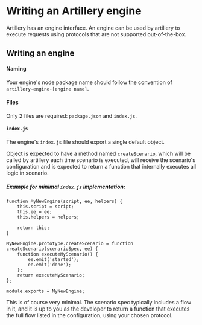# Writing an Artillery engine

Artillery has an engine interface. An engine can be used by artillery to execute requests using protocols that are not supported out-of-the-box.

## Writing an engine
#### Naming
Your engine's node package name should follow the convention of `artillery-engine-[engine name]`.

#### Files
Only 2 files are required: `package.json` and `index.js`.

#### `index.js`
The engine's `index.js` file should export a single default object.

Object is expected to have a method named `createScenario`, which will be called by artillery each time scenario is executed, will receive the scenario's configuration and is expected to return a function that internally executes all logic in scenario.

##### Example for minimal `index.js` implementation:
```
function MyNewEngine(script, ee, helpers) {
    this.script = script;
    this.ee = ee;
    this.helpers = helpers;

    return this;
}

MyNewEngine.prototype.createScenario = function createScenario(scenarioSpec, ee) {
    function executeMyScenario() {
        ee.emit('started');
        ee.emit('done');
    };
    return executeMyScenario;
};

module.exports = MyNewEngine;
```

This is of course very minimal. The scenario spec typically includes a flow in it, and it is up to you as the developer to return a function that executes the full flow listed in the configuration, using your chosen protocol.

